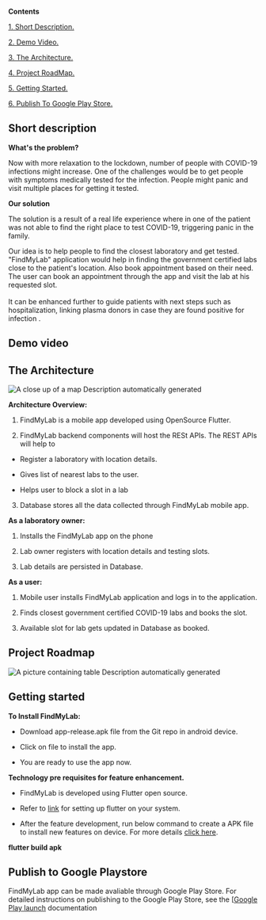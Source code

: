 **Contents**

[1. Short Description. ](#desc)

[2. Demo Video. ](#demo)

[3. The Architecture. ](#arch)

[4. Project RoadMap. ](#roadmap)

[5. Getting Started. ](#start)

[6. Publish To Google Play Store. ](#playstore)

<a name="desc"></a>
## **Short description**

**What\'s the problem?**

Now with more relaxation to the lockdown, number of people with COVID-19
infections might increase. One of the challenges would be to get people
with symptoms medically tested for the infection. People might panic and
visit multiple places for getting it tested.

**Our solution**

The solution is a result of a real life experience where in one of the
patient was not able to find the right place to test COVID-19,
triggering panic in the family.

Our idea is to help people to find the closest laboratory and get
tested. "FindMyLab" application would help in finding the government
certified labs close to the patient's location. Also book appointment
based on their need.\
The user can book an appointment through the app and visit the lab at
his requested slot.\
\
It can be enhanced further to guide patients with next steps such as
hospitalization, linking plasma donors in case they are found positive
for infection .

<a name="demo"></a>
## **Demo video**

<a name="arch"></a>
## **The Architecture**

![A close up of a map Description automatically
generated](.//media/image1.png)

**Architecture Overview:**

1.  FindMyLab is a mobile app developed using OpenSource Flutter.

2.  FindMyLab backend components will host the RESt APIs. The REST APIs
    will help to

-   Register a laboratory with location details.

-   Gives list of nearest labs to the user.

-   Helps user to block a slot in a lab

3.  Database stores all the data collected through FindMyLab mobile app.

**As a laboratory owner:**

1.  Installs the FindMyLab app on the phone

2.  Lab owner registers with location details and testing slots.

3.  Lab details are persisted in Database.

**As a user:**

1.  Mobile user installs FindMyLab application and logs in to the
    application.

2.  Finds closest government certified COVID-19 labs and books the slot.

3.  Available slot for lab gets updated in Database as booked.

<a name="roadmap"></a>
## **Project Roadmap**

![A picture containing table Description automatically
generated](.//media/image2.png)

<a name="start"></a>
## **Getting started**

**To Install FindMyLab:**

-   Download app-release.apk file from the Git repo in android device.

-   Click on file to install the app.

-   You are ready to use the app now.

**Technology pre requisites for feature enhancement.**

-   FindMyLab is developed using Flutter open source.

-   Refer to
    [link](https://medium.com/@sethladd/installing-flutter-on-a-mac-13a26340f80a)
    for setting up flutter on your system.

-   After the feature development, run below command to create a APK
    file to install new features on device. For more details [click
    here](https://flutter.dev/docs/deployment/android).

   **flutter build apk**

<a name="playstore"></a>
## **Publish to Google Playstore**

FindMyLab app can be made avaliable through Google Play Store. For
detailed instructions on publishing to the Google Play Store, see
the [[Google Play
launch](https://developer.android.com/distribute/googleplay/start) documentation
